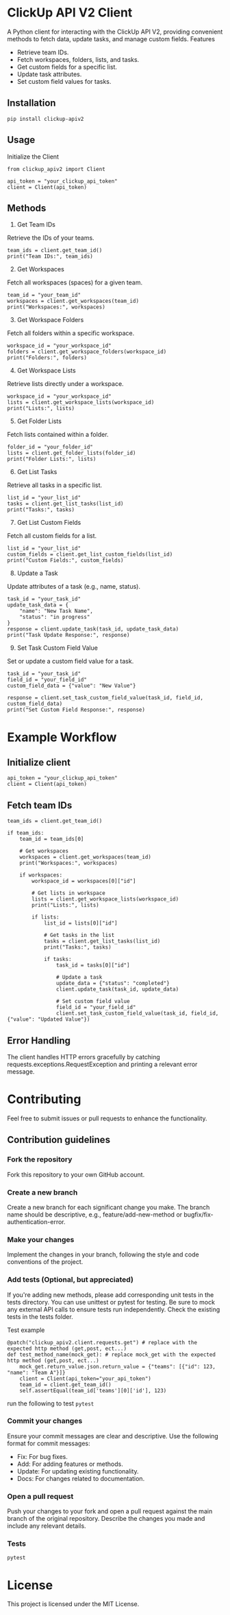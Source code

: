 # ClickUp API V2 Client

A Python client for interacting with the ClickUp API V2, providing convenient methods to fetch data, update tasks, and manage custom fields.
Features

* Retrieve team IDs.
* Fetch workspaces, folders, lists, and tasks.
* Get custom fields for a specific list.
* Update task attributes.
* Set custom field values for tasks.

## Installation
```
pip install clickup-apiv2
```
## Usage
Initialize the Client

```
from clickup_apiv2 import Client 

api_token = "your_clickup_api_token"
client = Client(api_token)
```
## Methods
1. Get Team IDs

Retrieve the IDs of your teams.
```
team_ids = client.get_team_id()
print("Team IDs:", team_ids)
```
2. Get Workspaces

Fetch all workspaces (spaces) for a given team.
```
team_id = "your_team_id"
workspaces = client.get_workspaces(team_id)
print("Workspaces:", workspaces)
```
3. Get Workspace Folders

Fetch all folders within a specific workspace.
```
workspace_id = "your_workspace_id"
folders = client.get_workspace_folders(workspace_id)
print("Folders:", folders)
```
4. Get Workspace Lists

Retrieve lists directly under a workspace.
```
workspace_id = "your_workspace_id"
lists = client.get_workspace_lists(workspace_id)
print("Lists:", lists)
```
5. Get Folder Lists

Fetch lists contained within a folder.
```
folder_id = "your_folder_id"
lists = client.get_folder_lists(folder_id)
print("Folder Lists:", lists)
```
6. Get List Tasks

Retrieve all tasks in a specific list.
```
list_id = "your_list_id"
tasks = client.get_list_tasks(list_id)
print("Tasks:", tasks)
```
7. Get List Custom Fields

Fetch all custom fields for a list.
```
list_id = "your_list_id"
custom_fields = client.get_list_custom_fields(list_id)
print("Custom Fields:", custom_fields)
```
8. Update a Task

Update attributes of a task (e.g., name, status).
```
task_id = "your_task_id"
update_task_data = {
    "name": "New Task Name",
    "status": "in progress"
}
response = client.update_task(task_id, update_task_data)
print("Task Update Response:", response)
```
9. Set Task Custom Field Value

Set or update a custom field value for a task.
```
task_id = "your_task_id"
field_id = "your_field_id"
custom_field_data = {"value": "New Value"}

response = client.set_task_custom_field_value(task_id, field_id, custom_field_data)
print("Set Custom Field Response:", response)
```
# Example Workflow

## Initialize client
```
api_token = "your_clickup_api_token"
client = Client(api_token)
```
## Fetch team IDs
```
team_ids = client.get_team_id()

if team_ids:
    team_id = team_ids[0]
    
    # Get workspaces
    workspaces = client.get_workspaces(team_id)
    print("Workspaces:", workspaces)

    if workspaces:
        workspace_id = workspaces[0]["id"]

        # Get lists in workspace
        lists = client.get_workspace_lists(workspace_id)
        print("Lists:", lists)

        if lists:
            list_id = lists[0]["id"]

            # Get tasks in the list
            tasks = client.get_list_tasks(list_id)
            print("Tasks:", tasks)
            
            if tasks:
                task_id = tasks[0]["id"]

                # Update a task
                update_data = {"status": "completed"}
                client.update_task(task_id, update_data)

                # Set custom field value
                field_id = "your_field_id"
                client.set_task_custom_field_value(task_id, field_id, {"value": "Updated Value"})
```
## Error Handling

The client handles HTTP errors gracefully by catching requests.exceptions.RequestException and printing a relevant error message.

# Contributing

Feel free to submit issues or pull requests to enhance the functionality.

## Contribution guidelines
### Fork the repository
Fork this repository to your own GitHub account.

### Create a new branch
Create a new branch for each significant change you make. The branch name should be descriptive, e.g., feature/add-new-method or bugfix/fix-authentication-error.

### Make your changes
Implement the changes in your branch, following the style and code conventions of the project.

### Add tests (Optional, but appreciated)
If you're adding new methods, please add corresponding unit tests in the tests directory. You can use unittest or pytest for testing. Be sure to mock any external API calls to ensure tests run independently. Check the existing tests in the tests folder.

Test example <br>

```
@patch("clickup_apiv2.client.requests.get") # replace with the expected http method (get,post, ect...)
def test_method_name(mock_get): # replace mock_get with the expected http method (get,post, ect...)
    mock_get.return_value.json.return_value = {"teams": [{"id": 123, "name": "Team A"}]}
    client = Client(api_token="your_api_token")
    team_id = client.get_team_id()
    self.assertEqual(team_id['teams'][0]['id'], 123)
```
run the following to test
```pytest```

### Commit your changes
Ensure your commit messages are clear and descriptive. Use the following format for commit messages:
* Fix: For bug fixes.
* Add: For adding features or methods.
* Update: For updating existing functionality.
* Docs: For changes related to documentation.

### Open a pull request
Push your changes to your fork and open a pull request against the main branch of the original repository. Describe the changes you made and include any relevant details.

###     

### Tests
```pytest```

# License

This project is licensed under the MIT License.
